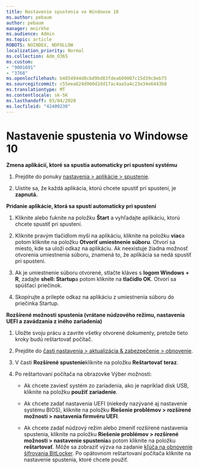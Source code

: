 ```yaml
---
title: Nastavenie spustenia vo Windowse 10
ms.author: pebaum
author: pebaum
manager: mnirkhe
ms.audience: Admin
ms.topic: article
ROBOTS: NOINDEX, NOFOLLOW
localization_priority: Normal
ms.collection: Adm_O365
ms.custom:
- "9001691"
- "3768"
ms.openlocfilehash: b4854944d8cbd9bd83fdea609007c15d39c8eb75
ms.sourcegitcommit: c55eea624d960d2dd17ac4aa5a4c23e34e6443b8
ms.translationtype: MT
ms.contentlocale: sk-SK
ms.lasthandoff: 03/04/2020
ms.locfileid: "42409230"
---
```

# <a name="startup-settings-in-windows-10"></a>Nastavenie spustenia vo Windowse 10

**Zmena aplikácií, ktoré sa spustia automaticky pri spustení systému**

1. Prejdite do ponuky [nastavenia > aplikácie > spustenie](ms-settings:startupapps?activationSource=GetHelp).

2. Uistite sa, že každá aplikácia, ktorú chcete spustiť pri spustení, je **zapnutá.**

**Pridanie aplikácie, ktorá sa spustí automaticky pri spustení**

1. Kliknite alebo ťuknite na položku **Štart** a vyhľadajte aplikáciu, ktorú chcete spustiť pri spustení.

2. Kliknite pravým tlačidlom myši na aplikáciu, kliknite na položku **viac**a potom kliknite na položku **Otvoriť umiestnenie súboru**. Otvorí sa miesto, kde sa uloží odkaz na aplikáciu. Ak neexistuje žiadna možnosť otvorenia umiestnenia súboru, znamená to, že aplikácia sa nedá spustiť pri spustení.

3. Ak je umiestnenie súboru otvorené, stlačte kláves s **logom Windows + R**, zadajte **shell: Startup**a potom kliknite na **tlačidlo OK**. Otvorí sa spúšťací priečinok.

4. Skopírujte a prilepte odkaz na aplikáciu z umiestnenia súboru do priečinka Startup.

**Rozšírené možnosti spustenia (vrátane núdzového režimu, nastavenia UEFI a zavádzania z iného zariadenia)**

1. Uložte svoju prácu a zavrite všetky otvorené dokumenty, pretože tieto kroky budú reštartovať počítač.

2. Prejdite do [časti nastavenia > aktualizácia & zabezpečenie > obnovenie](ms-settings:recovery?activationSource=GetHelp).

3. V časti **Rozšírené spustenie**kliknite na položku **Reštartovať teraz**. 

4. Po reštartovaní počítača na obrazovke Výber možnosti:

    - Ak chcete zaviesť systém zo zariadenia, ako je napríklad disk USB, kliknite na položku **použiť zariadenie**.

    - Ak chcete zadať nastavenia UEFI (niekedy nazývané aj nastavenie systému BIOS), kliknite na položku **Riešenie problémov > rozšírené možnosti > nastavenia firmvéru UEFI**. 

    - Ak chcete zadať núdzový režim alebo zmeniť rozšírené nastavenia spustenia, kliknite na položku **Riešenie problémov > rozšírené možnosti > nastavenie spustenia**a potom kliknite na položku **reštartovať**. Môže sa zobraziť výzva na zadanie [kľúča na obnovenie šifrovania BitLocker](https://support.microsoft.com/help/4026181/windows-10-find-my-bitlocker-recovery-key). Po opätovnom reštartovaní počítača kliknite na nastavenie spustenia, ktoré chcete použiť.